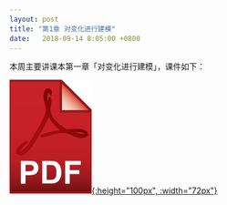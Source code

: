```yaml
---
layout: post
title: "第1章 对变化进行建模"
date:   2018-09-14 8:05:00 +0800
---
```


本周主要讲课本第一章「对变化进行建模」，课件如下：

[![课件][pdf_icon]{:height="100px", :width="72px"}][pdf]

[pdf_icon]: /assets/images/pdf.svg
[pdf]: /slides/chap01.pdf
